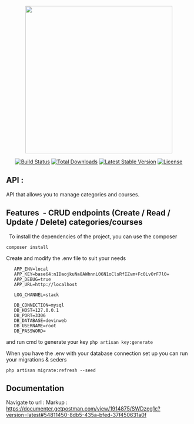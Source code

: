 <p align="center"><img src="https://res.cloudinary.com/dtfbvvkyp/image/upload/v1566331377/laravel-logolockup-cmyk-red.svg" width="400"></p>

<p align="center">
<a href="https://travis-ci.org/laravel/framework"><img src="https://travis-ci.org/laravel/framework.svg" alt="Build Status"></a>
<a href="https://packagist.org/packages/laravel/framework"><img src="https://poser.pugx.org/laravel/framework/d/total.svg" alt="Total Downloads"></a>
<a href="https://packagist.org/packages/laravel/framework"><img src="https://poser.pugx.org/laravel/framework/v/stable.svg" alt="Latest Stable Version"></a>
<a href="https://packagist.org/packages/laravel/framework"><img src="https://poser.pugx.org/laravel/framework/license.svg" alt="License"></a>
</p>

##  API :
 API that allows you to manage categories and courses.
## Features  - CRUD endpoints (Create / Read / Update / Delete) categories/courses
  To install the dependencies of the project, you can use the composer

```composer install```

Create and modify the .env file to suit your needs
```APP_NAME=Laravel
   APP_ENV=local
   APP_KEY=base64:nIDaojkuNa8AWhnnL06N1oClsRfIZvm+Fc0LvOrF7l0=
   APP_DEBUG=true
   APP_URL=http://localhost
   
   LOG_CHANNEL=stack
   
   DB_CONNECTION=mysql
   DB_HOST=127.0.0.1
   DB_PORT=3306
   DB_DATABASE=devinweb
   DB_USERNAME=root
   DB_PASSWORD=
```
and run cmd to generate your key 
```php artisan key:generate```

When you have the .env with your database connection set up you can run your migrations & seders

```php artisan migrate:refresh --seed```
## Documentation
Navigate to url : Markup : https://documenter.getpostman.com/view/1914875/SWDzeg1c?version=latest#54811450-8db5-435a-bfed-37f450631a0f

